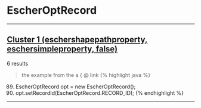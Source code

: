# EscherOptRecord

***

## [Cluster 1 (eschershapepathproperty, eschersimpleproperty, false)](./1)
6 results
> the example from the a { @ link 
{% highlight java %}
89. EscherOptRecord opt = new EscherOptRecord();
90. opt.setRecordId(EscherOptRecord.RECORD_ID);
{% endhighlight %}

***

